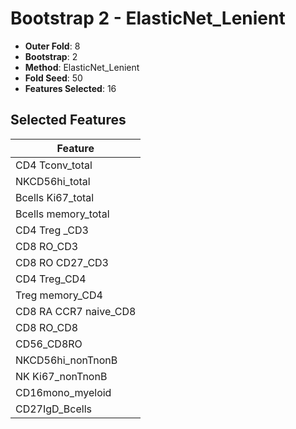 # Bootstrap 2 - ElasticNet_Lenient

- **Outer Fold**: 8
- **Bootstrap**: 2
- **Method**: ElasticNet_Lenient
- **Fold Seed**: 50
- **Features Selected**: 16

## Selected Features

| Feature |
|---------|
| CD4 Tconv_total |
| NKCD56hi_total |
| Bcells Ki67_total |
| Bcells memory_total |
| CD4 Treg _CD3 |
| CD8 RO_CD3 |
| CD8 RO CD27_CD3 |
| CD4 Treg_CD4 |
| Treg memory_CD4 |
| CD8 RA CCR7 naive_CD8 |
| CD8 RO_CD8 |
| CD56_CD8RO |
| NKCD56hi_nonTnonB |
| NK Ki67_nonTnonB |
| CD16mono_myeloid |
| CD27IgD_Bcells |
